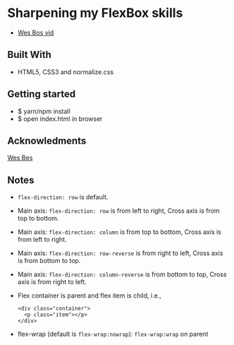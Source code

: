# Sharpening my FlexBox skills
- [Wes Bos vid](https://flexbox.io/)

## Built With
- HTML5, CSS3 and normalize.css

## Getting started
- $ yarn/npm install
- $ open index.html in browser

## Acknowledments
[Wes Bes](http://wesbos.com/)

## Notes
- `flex-direction: row` is default.
- Main axis: `flex-direction: row` is from left to right, Cross axis is from top to bottom.
- Main axis: `flex-direction: column` is from top to bottom, Cross axis is from left to right.
- Main axis: `flex-direction: row-reverse` is from right to left, Cross axis is from bottom to top.
- Main axis: `flex-direction: column-reverse` is from bottom to top, Cross axis is from right to left.

- Flex container is parent and flex item is child, i.e.,
  ```
  <div class="container">
    <p class="item"></p>
  </div>
  ```
- flex-wrap (default is `flex-wrap:nowrap`): `flex-wrap:wrap` on parent 

 
